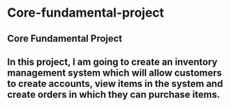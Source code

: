 # Core-fundamental-project

## Core Fundamental Project 
  
## In this project, I am going to create an inventory management system which will allow customers to create accounts, view items in the system and create orders in which they can purchase items.
  
